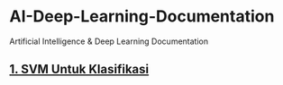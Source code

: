 # AI-Deep-Learning-Documentation
Artificial Intelligence &amp; Deep Learning Documentation

## [1. SVM Untuk Klasifikasi](https://github.com/dikoharyadhanto/AI-Deep-Learning-Documentation/blob/a231a6f0eab1b1da738f640e522e8b0e61bb6bf0/SVM_untuk_Klasifikasi.ipynb)
